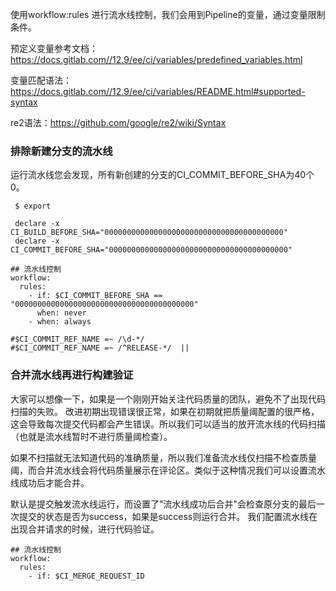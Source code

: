 





使用workflow:rules 进行流水线控制，我们会用到Pipeline的变量，通过变量限制条件。

预定义变量参考文档：https://docs.gitlab.com//12.9/ee/ci/variables/predefined_variables.html

变量匹配语法： https://docs.gitlab.com//12.9/ee/ci/variables/README.html#supported-syntax

re2语法：https://github.com/google/re2/wiki/Syntax





### 排除新建分支的流水线



运行流水线您会发现，所有新创建的分支的CI_COMMIT_BEFORE_SHA为40个0。

```
 $ export

 declare -x CI_BUILD_BEFORE_SHA="0000000000000000000000000000000000000000"
 declare -x CI_COMMIT_BEFORE_SHA="0000000000000000000000000000000000000000"
```



```
## 流水线控制
workflow:
  rules:
    - if: $CI_COMMIT_BEFORE_SHA == "0000000000000000000000000000000000000000"
      when: never
    - when: always
```



```
#$CI_COMMIT_REF_NAME =~ /\d-*/
#$CI_COMMIT_REF_NAME =~ /^RELEASE-*/  ||
```



### 合并流水线再进行构建验证



大家可以想像一下，如果是一个刚刚开始关注代码质量的团队，避免不了出现代码扫描的失败。 改进初期出现错误很正常，如果在初期就把质量阈配置的很严格，这会导致每次提交代码都会产生错误。所以我们可以适当的放开流水线的代码扫描（也就是流水线暂时不进行质量阈检查）。  

如果不扫描就无法知道代码的准确质量，所以我们准备流水线仅扫描不检查质量阈，而合并流水线会将代码质量展示在评论区。类似于这种情况我们可以设置流水线成功后才能合并。





默认是提交触发流水线运行，而设置了"流水线成功后合并"会检查原分支的最后一次提交的状态是否为success，如果是success则运行合并。 我们配置流水线在出现合并请求的时候，进行代码验证。

```
## 流水线控制
workflow:
  rules:
    - if: $CI_MERGE_REQUEST_ID
```











